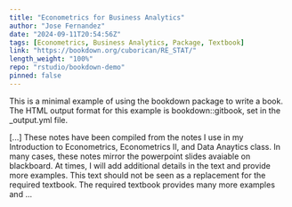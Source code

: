 ```yaml
---
title: "Econometrics for Business Analytics"
author: "Jose Fernandez"
date: "2024-09-11T20:54:56Z"
tags: [Econometrics, Business Analytics, Package, Textbook]
link: "https://bookdown.org/cuborican/RE_STAT/"
length_weight: "100%"
repo: "rstudio/bookdown-demo"
pinned: false
---
```


<p>This is a minimal example of using the bookdown package to write a book. The HTML output format for this example is bookdown::gitbook, set in the _output.yml file.</p> [...] These notes have been compiled from the notes I use in my Introduction to Econometrics, Econometrics II, and Data Anaytics class. In many cases, these notes mirror the powerpoint slides avaiable on blackboard. At times, I will add additional details in the text and provide more examples. This text should not be seen as a replacement for the required textbook. The required textbook provides many more examples and ...

